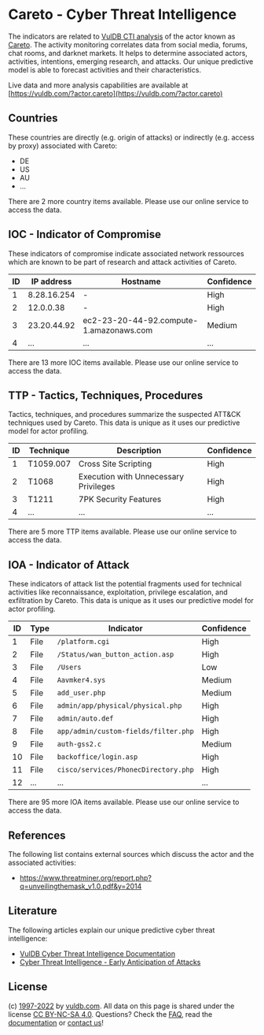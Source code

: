# Careto - Cyber Threat Intelligence

The indicators are related to [VulDB CTI analysis](https://vuldb.com/?kb.cti) of the actor known as [Careto](https://vuldb.com/?actor.careto). The activity monitoring correlates data from social media, forums, chat rooms, and darknet markets. It helps to determine associated actors, activities, intentions, emerging research, and attacks. Our unique predictive model is able to forecast activities and their characteristics.

Live data and more analysis capabilities are available at [https://vuldb.com/?actor.careto](https://vuldb.com/?actor.careto)

## Countries

These countries are directly (e.g. origin of attacks) or indirectly (e.g. access by proxy) associated with Careto:

* DE
* US
* AU
* ...

There are 2 more country items available. Please use our online service to access the data.

## IOC - Indicator of Compromise

These indicators of compromise indicate associated network ressources which are known to be part of research and attack activities of Careto.

ID | IP address | Hostname | Confidence
-- | ---------- | -------- | ----------
1 | 8.28.16.254 | - | High
2 | 12.0.0.38 | - | High
3 | 23.20.44.92 | ec2-23-20-44-92.compute-1.amazonaws.com | Medium
4 | ... | ... | ...

There are 13 more IOC items available. Please use our online service to access the data.

## TTP - Tactics, Techniques, Procedures

Tactics, techniques, and procedures summarize the suspected ATT&CK techniques used by Careto. This data is unique as it uses our predictive model for actor profiling.

ID | Technique | Description | Confidence
-- | --------- | ----------- | ----------
1 | T1059.007 | Cross Site Scripting | High
2 | T1068 | Execution with Unnecessary Privileges | High
3 | T1211 | 7PK Security Features | High
4 | ... | ... | ...

There are 5 more TTP items available. Please use our online service to access the data.

## IOA - Indicator of Attack

These indicators of attack list the potential fragments used for technical activities like reconnaissance, exploitation, privilege escalation, and exfiltration by Careto. This data is unique as it uses our predictive model for actor profiling.

ID | Type | Indicator | Confidence
-- | ---- | --------- | ----------
1 | File | `/platform.cgi` | High
2 | File | `/Status/wan_button_action.asp` | High
3 | File | `/Users` | Low
4 | File | `Aavmker4.sys` | Medium
5 | File | `add_user.php` | Medium
6 | File | `admin/app/physical/physical.php` | High
7 | File | `admin/auto.def` | High
8 | File | `app/admin/custom-fields/filter.php` | High
9 | File | `auth-gss2.c` | Medium
10 | File | `backoffice/login.asp` | High
11 | File | `cisco/services/PhonecDirectory.php` | High
12 | ... | ... | ...

There are 95 more IOA items available. Please use our online service to access the data.

## References

The following list contains external sources which discuss the actor and the associated activities:

* https://www.threatminer.org/report.php?q=unveilingthemask_v1.0.pdf&y=2014

## Literature

The following articles explain our unique predictive cyber threat intelligence:

* [VulDB Cyber Threat Intelligence Documentation](https://vuldb.com/?kb.cti)
* [Cyber Threat Intelligence - Early Anticipation of Attacks](https://www.scip.ch/en/?labs.20201022)

## License

(c) [1997-2022](https://vuldb.com/?kb.changelog) by [vuldb.com](https://vuldb.com/?kb.about). All data on this page is shared under the license [CC BY-NC-SA 4.0](https://creativecommons.org/licenses/by-nc-sa/4.0/). Questions? Check the [FAQ](https://vuldb.com/?kb.faq), read the [documentation](https://vuldb.com/?kb) or [contact us](https://vuldb.com/?contact)!
